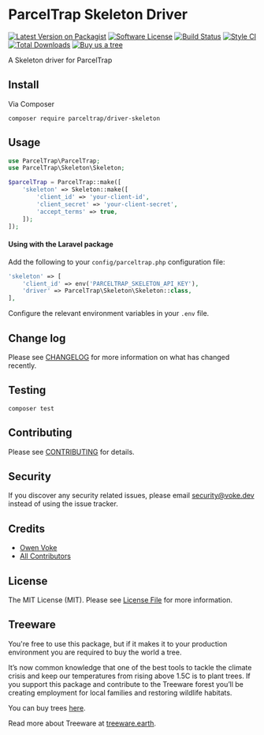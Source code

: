 # ParcelTrap Skeleton Driver

[![Latest Version on Packagist][ico-version]][link-packagist]
[![Software License][ico-license]](LICENSE.md)
[![Build Status][ico-github-actions]][link-github-actions]
[![Style CI][ico-styleci]][link-styleci]
[![Total Downloads][ico-downloads]][link-downloads]
[![Buy us a tree][ico-treeware-gifting]][link-treeware-gifting]

A Skeleton driver for ParcelTrap

## Install

Via Composer

```shell
composer require parceltrap/driver-skeleton
```

## Usage

```php
use ParcelTrap\ParcelTrap;
use ParcelTrap\Skeleton\Skeleton;

$parcelTrap = ParcelTrap::make([
    'skeleton' => Skeleton::make([
        'client_id' => 'your-client-id',
        'client_secret' => 'your-client-secret',
        'accept_terms' => true,
    ]);
]);
```

#### Using with the Laravel package

Add the following to your `config/parceltrap.php` configuration file:

```php
'skeleton' => [
    'client_id' => env('PARCELTRAP_SKELETON_API_KEY'),
    'driver' => ParcelTrap\Skeleton\Skeleton::class,
],
```

Configure the relevant environment variables in your `.env` file.

## Change log

Please see [CHANGELOG](CHANGELOG.md) for more information on what has changed recently.

## Testing

```shell
composer test
```

## Contributing

Please see [CONTRIBUTING](.github/CONTRIBUTING.md) for details.

## Security

If you discover any security related issues, please email security@voke.dev instead of using the issue tracker.

## Credits

- [Owen Voke][link-author]
- [All Contributors][link-contributors]

## License

The MIT License (MIT). Please see [License File](LICENSE.md) for more information.

## Treeware

You're free to use this package, but if it makes it to your production environment you are required to buy the world a tree.

It’s now common knowledge that one of the best tools to tackle the climate crisis and keep our temperatures from rising above 1.5C is to plant trees. If you support this package and contribute to the Treeware forest you’ll be creating employment for local families and restoring wildlife habitats.

You can buy trees [here][link-treeware-gifting].

Read more about Treeware at [treeware.earth][link-treeware].

[ico-version]: https://img.shields.io/packagist/v/parceltrap/driver-skeleton.svg?style=flat-square
[ico-license]: https://img.shields.io/badge/license-MIT-brightgreen.svg?style=flat-square
[ico-github-actions]: https://img.shields.io/github/workflow/status/parceltrap/driver-skeleton/Tests.svg?style=flat-square
[ico-styleci]: https://styleci.io/repos/459121203/shield
[ico-downloads]: https://img.shields.io/packagist/dt/parceltrap/driver-skeleton.svg?style=flat-square
[ico-treeware-gifting]: https://img.shields.io/badge/Treeware-%F0%9F%8C%B3-lightgreen?style=flat-square

[link-packagist]: https://packagist.org/packages/parceltrap/driver-skeleton
[link-github-actions]: https://github.com/parceltrap/driver-skeleton/actions
[link-styleci]: https://styleci.io/repos/459121203
[link-downloads]: https://packagist.org/packages/parceltrap/driver-skeleton
[link-treeware]: https://treeware.earth
[link-treeware-gifting]: https://ecologi.com/owenvoke?gift-trees
[link-author]: https://github.com/owenvoke
[link-contributors]: ../../contributors
